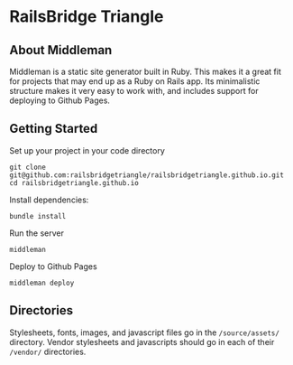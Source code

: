 # RailsBridge Triangle


About Middleman
---------------
Middleman is a static site generator built in Ruby. This makes it a great fit
for projects that may end up as a Ruby on Rails app. Its minimalistic structure
makes it very easy to work with, and includes support for deploying to Github
Pages.

Getting Started
---------------
Set up your project in your code directory
```
git clone git@github.com:railsbridgetriangle/railsbridgetriangle.github.io.git
cd railsbridgetriangle.github.io
```

Install dependencies:
```
bundle install
```

Run the server
```
middleman
```

Deploy to Github Pages
```
middleman deploy
```

Directories
------

Stylesheets, fonts, images, and javascript files go in the `/source/assets/` directory.
Vendor stylesheets and javascripts should go in each of their `/vendor/` directories.
